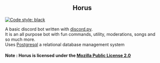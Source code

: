 <h2 align="center">Horus</h2>

[![Code style: black](https://img.shields.io/badge/code%20style-black-000000.svg)](https://github.com/psf/black)

A basic discord bot written with [discord.py](https://github.com/Rapptz/discord.py).    
It is an all purpose bot with fun commands, utility, moderations, songs and so much more.   
Uses [Postgresql](https://www.postgresql.org) a relational database management system

#### **Note** : Horus is licensed under the [Mozilla Public License 2.0](LICENSE)